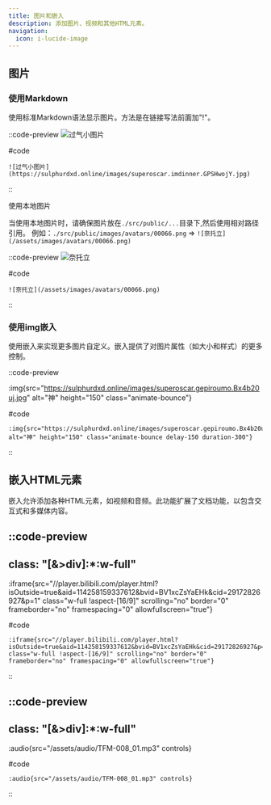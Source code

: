 ```yaml
---
title: 图片和嵌入
description: 添加图片、视频和其他HTML元素。
navigation:
  icon: i-lucide-image
---
```


## 图片

### 使用Markdown

使用标准Markdown语法显示图片。方法是在链接写法前面加"!"。

::code-preview
![过气小图片](https://sulphurdxd.online/images/superoscar.imdinner.GPSHwojY.jpg)

#code
```mdc
![过气小图片](https://sulphurdxd.online/images/superoscar.imdinner.GPSHwojY.jpg)
```
::

使用本地图片

当使用本地图片时，请确保图片放在`./src/public/...`目录下,然后使用相对路径引用。
例如：`./src/public/images/avatars/00066.png` => `![奈托立](/assets/images/avatars/00066.png)`

::code-preview
![奈托立](/assets/images/avatars/00066.png)

#code
```mdc
![奈托立](/assets/images/avatars/00066.png)
```
::

### 使用img嵌入

使用嵌入来实现更多图片自定义。嵌入提供了对图片属性（如大小和样式）的更多控制。

::code-preview

:img{src="https://sulphurdxd.online/images/superoscar.gepiroumo.Bx4b20uj.jpg" alt="神" height="150" class="animate-bounce"}

 

#code
```mdc
:img{src="https://sulphurdxd.online/images/superoscar.gepiroumo.Bx4b20uj.jpg" alt="神" height="150" class="animate-bounce delay-150 duration-300"}
```
::

## 嵌入HTML元素

嵌入允许添加各种HTML元素，如视频和音频。此功能扩展了文档功能，以包含交互式和多媒体内容。

::code-preview
---
class: "[&>div]:*:w-full"
---
:iframe{src="//player.bilibili.com/player.html?isOutside=true&aid=114258159337612&bvid=BV1xcZsYaEHk&cid=29172826927&p=1" class="w-full !aspect-[16/9]" scrolling="no" border="0" frameborder="no" framespacing="0" allowfullscreen="true"}
 

#code
```mdc
:iframe{src="//player.bilibili.com/player.html?isOutside=true&aid=114258159337612&bvid=BV1xcZsYaEHk&cid=29172826927&p=1" class="w-full !aspect-[16/9]" scrolling="no" border="0" frameborder="no" framespacing="0" allowfullscreen="true"}
```
::

::code-preview
---
class: "[&>div]:*:w-full"
---
:audio{src="/assets/audio/TFM-008_01.mp3" controls}

#code
```mdc
:audio{src="/assets/audio/TFM-008_01.mp3" controls}
```
::
